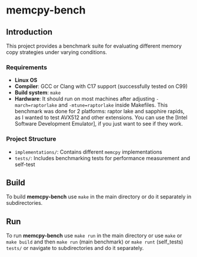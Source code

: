 # memcpy-bench

## Introduction

This project provides a benchmark suite for evaluating different memory copy strategies under varying conditions.

### Requirements

- **Linux OS**
- **Compiler**: GCC or Clang with C17 support (successfully tested on C99)
- **Build system**: `make`
- **Hardware**: It should run on most machines after adjusting `-march=raptorlake` and `-mtune=raptorlake` inside Makefiles. This benchmark was done for 2 platforms: raptor lake and sapphire rapids, as I wanted to test AVX512 and other extensions.
	You can use the [Intel Software Development Emulator], if you just want to see if they work.

### Project Structure

- `implementations/`: Contains different `memcpy` implementations
- `tests/`: Includes benchmarking tests for performance measurement and self-test

## Build

To build **memcpy-bench** use `make` in the main directory or do it separately in subdirectories.

## Run

To run **memcpy-bench** use `make run` in the main directory or use `make` or `make build` and then `make run` (main benchmark) or `make runt` (self_tests) `tests/` or navigate to subdirectories and do it separately.  
